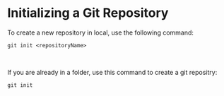 # Initializing a Git Repository
To create a new repository in local, use the following command:
```
git init <repositoryName>
```
<br>

If you are already in a folder, use this command to create a git repositry:
```
git init
```